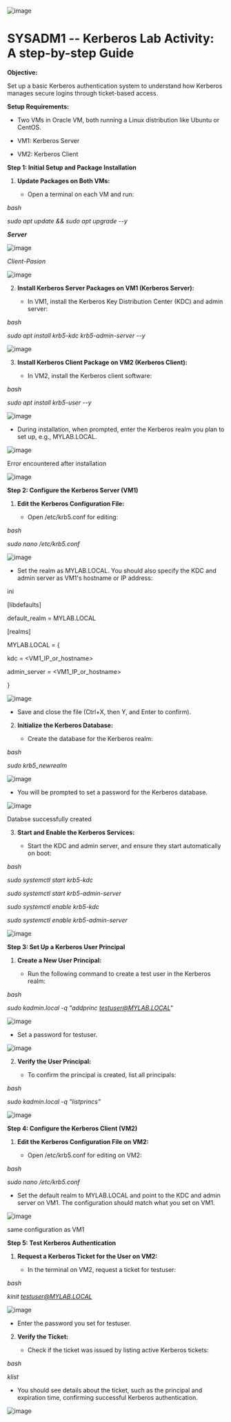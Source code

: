 ![image](https://github.com/user-attachments/assets/e5a58287-125c-436d-b82b-cf9c1375fdbb)


# SYSADM1 -- Kerberos Lab Activity: A step-by-step Guide

**Objective:**

Set up a basic Kerberos authentication system to understand how Kerberos
manages secure logins through ticket-based access.

**Setup Requirements:**

-   Two VMs in Oracle VM, both running a Linux distribution like Ubuntu
    or CentOS.

-   VM1: Kerberos Server

-   VM2: Kerberos Client

**Step 1: Initial Setup and Package Installation**

1.  **Update Packages on Both VMs:**

    -   Open a terminal on each VM and run:

*bash*

*sudo apt update && sudo apt upgrade --y*

***Server***

![image](https://github.com/user-attachments/assets/4180934b-c593-4e85-bc78-024dcba9eaa1)


*Client-Pasion*

![image](https://github.com/user-attachments/assets/3f15fbb3-96a5-4eaf-9bd4-e76f322cf3b6)


2.  **Install Kerberos Server Packages on VM1 (Kerberos Server):**

    -   In VM1, install the Kerberos Key Distribution Center (KDC) and
        admin server:

*bash*

*sudo apt install krb5-kdc krb5-admin-server --y*

![image](https://github.com/user-attachments/assets/e5ee6ea8-fd4b-49e4-8c41-e51557858685)

3.  **Install Kerberos Client Package on VM2 (Kerberos Client):**

    -   In VM2, install the Kerberos client software:

*bash*

*sudo apt install krb5-user --y*

![image](https://github.com/user-attachments/assets/cae6cff8-654d-44b5-b5d8-3015c5b3f647)


-   During installation, when prompted, enter the Kerberos realm you
    plan to set up, e.g., MYLAB.LOCAL.

![image](https://github.com/user-attachments/assets/82b99618-6350-461c-9f3c-8ac071f2a03c)


Error encountered after installation

![image](https://github.com/user-attachments/assets/97cc8c7a-7c24-4085-8d67-f3078351145b)


**Step 2: Configure the Kerberos Server (VM1)**

1.  **Edit the Kerberos Configuration File:**

    -   Open /etc/krb5.conf for editing:

*bash*

*sudo nano /etc/krb5.conf*

![image](https://github.com/user-attachments/assets/d618e09b-e931-489a-a8de-52846e78fd9e)


-   Set the realm as MYLAB.LOCAL. You should also specify the KDC and
    admin server as VM1's hostname or IP address:

ini

\[libdefaults\]

default_realm = MYLAB.LOCAL

\[realms\]

MYLAB.LOCAL = {

kdc = \<VM1_IP_or_hostname\>

admin_server = \<VM1_IP_or_hostname\>

}

![image](https://github.com/user-attachments/assets/407d3598-ae95-4e68-94ea-ae8ccc7a024c)


-   Save and close the file (Ctrl+X, then Y, and Enter to confirm).

2.  **Initialize the Kerberos Database:**

    -   Create the database for the Kerberos realm:

*bash*

*sudo krb5_newrealm*

![image](https://github.com/user-attachments/assets/68f6eb7e-b526-43c3-9901-397f816e587f)


-   You will be prompted to set a password for the Kerberos database.

![image](https://github.com/user-attachments/assets/9ea41018-5fbe-4956-83bf-881e1f9b7abc)


Databse successfully created

3.  **Start and Enable the Kerberos Services:**

    -   Start the KDC and admin server, and ensure they start
        automatically on boot:

*bash*

*sudo systemctl start krb5-kdc*

*sudo systemctl start krb5-admin-server*

*sudo systemctl enable krb5-kdc*

*sudo systemctl enable krb5-admin-server*

![image](https://github.com/user-attachments/assets/641274ed-5815-40b8-a3da-2cdc940564b5)


**Step 3: Set Up a Kerberos User Principal**

1.  **Create a New User Principal:**

    -   Run the following command to create a test user in the Kerberos
        realm:

*bash*

*sudo kadmin.local -q \"addprinc <testuser@MYLAB.LOCAL>\"*

![image](https://github.com/user-attachments/assets/c59124e4-b3f8-4d95-aba3-413d748ee2d2)


-   Set a password for testuser.

![image](https://github.com/user-attachments/assets/b043c6ac-8e8c-4797-bb24-c17d42e34deb)


2.  **Verify the User Principal:**

    -   To confirm the principal is created, list all principals:

*bash*

*sudo kadmin.local -q \"listprincs\"*

![image](https://github.com/user-attachments/assets/436177a9-1575-4ed0-a096-db24f5d6a0a5)


**Step 4: Configure the Kerberos Client (VM2)**

1.  **Edit the Kerberos Configuration File on VM2:**

    -   Open /etc/krb5.conf for editing on VM2:

*bash*

*sudo nano /etc/krb5.conf*

-   Set the default realm to MYLAB.LOCAL and point to the KDC and admin
    server on VM1. The configuration should match what you set on VM1.

![image](https://github.com/user-attachments/assets/995565e2-d160-4afe-b4e0-90a0c430f193)

same configuration as VM1

**Step 5: Test Kerberos Authentication**

1.  **Request a Kerberos Ticket for the User on VM2:**

    -   In the terminal on VM2, request a ticket for testuser:

*bash*

*kinit <testuser@MYLAB.LOCAL>*

![image](https://github.com/user-attachments/assets/e8858eb3-4094-4675-97d8-6e521865d3d4)


-   Enter the password you set for testuser.

2.  **Verify the Ticket:**

    -   Check if the ticket was issued by listing active Kerberos
        tickets:

*bash*

*klist*

-   You should see details about the ticket, such as the principal and
    expiration time, confirming successful Kerberos authentication.

![image](https://github.com/user-attachments/assets/8df54972-18e2-4a9c-9db1-57c3a8a25986)
